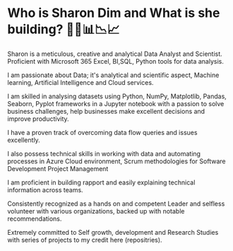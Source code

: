 # Who is Sharon Dim and What is she building? 👩‍💻📊📉📈

Sharon is a meticulous, creative and analytical Data Analyst and Scientist. Proficient with Microsoft 365 Excel, BI,SQL, Python tools for data analysis. 

I am passionate about Data; it's analytical and scientific aspect, Machine learning, Artificial Intelligence and Cloud services.  

I am skilled in analysing datasets using Python, NumPy, Matplotlib, Pandas, Seaborn, Pyplot frameworks in a Jupyter notebook with a passion to solve business challenges, help businesses make excellent decisions and improve productivity.

I have a proven track of overcoming data flow queries and issues excellently. 

I also possess technical skills in working with data and automating processes in Azure Cloud environment, Scrum methodologies for Software Development Project Management

I am proficient in building rapport and easily explaining technical information across teams. 

Consistently recognized as a hands on and competent Leader and selfless volunteer with various organizations, backed up with notable recommendations.

Extremely committed to Self growth, development and Research Studies with series of projects to my credit here (repositries).
